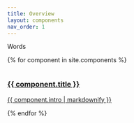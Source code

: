 ```yaml
---
title: Overview
layout: components
nav_order: 1
---
```


Words

{% for component in site.components %}
  <div style="display: flex; flex-wrap: wrap;">
    <a href="{{site.baseurl}}{{ component.url }}">
      <h3>{{ component.title }}</h3>
      <p>{{ component.intro | markdownify }}</p>
    </a>
  </div>
{% endfor %}
